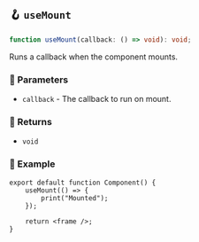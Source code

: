 ## 🪝 `useMount`

```ts
function useMount(callback: () => void): void;
```

Runs a callback when the component mounts.

### 📕 Parameters

-   `callback` - The callback to run on mount.

### 📗 Returns

-   `void`

### 📘 Example

```tsx
export default function Component() {
	useMount(() => {
		print("Mounted");
	});

	return <frame />;
}
```
